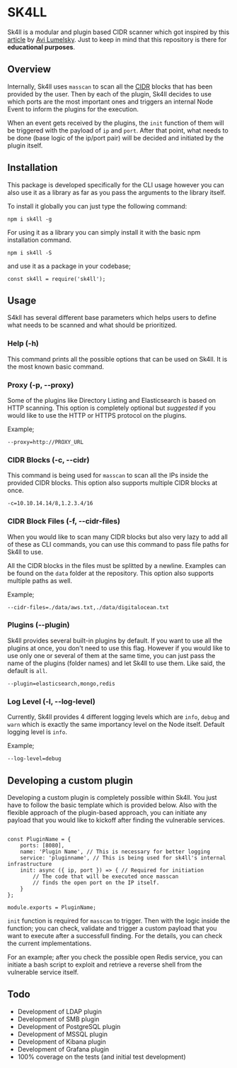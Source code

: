 # SK4LL

Sk4ll is a modular and plugin based CIDR scanner which got inspired by this [article](https://infosecwriteups.com/how-i-discovered-thousands-of-open-databases-on-aws-764729aa7f32) by [Avi Lumelsky](https://mobile.twitter.com/avi_lum). Just to keep in mind that this repository is there for **educational purposes**.

## Overview

Internally, Sk4ll uses `masscan` to scan all the [CIDR](https://en.wikipedia.org/wiki/Classless_Inter-Domain_Routing) blocks that has been provided by the user. Then by each of the plugin, Sk4ll decides to use which ports are the most important ones and triggers an internal Node Event to inform the plugins for the execution.

When an event gets received by the plugins, the `init` function of them will be triggered with the payload of `ip` and `port`. After that point, what needs to be done (base logic of the ip/port pair) will be decided and initiated by the plugin itself.


## Installation

This package is developed specifically for the CLI usage however you can also use it as a library as far as you pass the arguments to the library itself.


To install it globally you can just type the following command:

```
npm i sk4ll -g
```

For using it as a library you can simply install it with the basic npm installation command.

```
npm i sk4ll -S
```

and use it as a package in your codebase;

```
const sk4ll = require('sk4ll');
```

## Usage

S4kll has several different base parameters which helps users to define what needs to be scanned and what should be prioritized.

### Help (-h)
This command prints all the possible options that can be used on Sk4ll. It is the most known basic command.

### Proxy (-p, --proxy)
Some of the plugins like Directory Listing and Elasticsearch is based on HTTP scanning. This option is completely optional but *suggested* if you would like to use the HTTP or HTTPS protocol on the plugins. 

Example;

`--proxy=http://PROXY_URL`

### CIDR Blocks (-c, --cidr)
This command is being used for `masscan` to scan all the IPs inside the provided CIDR blocks. This option also supports multiple CIDR blocks at once. 

`-c=10.10.14.14/8,1.2.3.4/16`

### CIDR Block Files (-f, --cidr-files)
When you would like to scan many CIDR blocks but also very lazy to add all of these as CLI commands, you can use this command to pass file paths for Sk4ll to use.

All the CIDR blocks in the files must be splitted by a newline. Examples can be found on the `data` folder at the repository. This option also supports multiple paths as well.

Example;

`--cidr-files=./data/aws.txt,./data/digitalocean.txt`

### Plugins (--plugin)
Sk4ll provides several built-in plugins by default. If you want to use all the plugins at once, you don't need to use this flag. However if you would like to use only one or several of them at the same time, you can just pass the name of the plugins (folder names) and let Sk4ll to use them. Like said, the default is `all`.

`--plugin=elasticsearch,mongo,redis`

### Log Level (-l, --log-level)
Currently, Sk4ll provides 4 different logging levels which are `info`, `debug` and `warn` which is exactly the same importancy level on the Node itself. Default logging level is `info`.

Example;

`--log-level=debug`

## Developing a custom plugin
Developing a custom plugin is completely possible within Sk4ll. You just have to follow the basic template which is provided below. Also with the flexible approach of the plugin-based approach, you can initiate any payload that you would like to kickoff after finding the vulnerable services.

```

const PluginName = {
    ports: [8080],
    name: 'Plugin Name', // This is necessary for better logging
    service: 'pluginname', // This is being used for sk4ll's internal infrastructure
    init: async ({ ip, port }) => { // Required for initiation
    	// The code that will be executed once masscan
    	// finds the open port on the IP itself.
    }
};

module.exports = PluginName;

```

`init` function is required for `masscan` to trigger. Then with the logic inside the function; you can check, validate and trigger a custom payload that you want to execute after a successfull finding. For the details, you can check the current implementations.

For an example; after you check the possible open Redis service, you can initiate a bash script to exploit and retrieve a reverse shell from the vulnerable service itself.


## Todo
* Development of LDAP plugin
* Development of SMB plugin
* Development of PostgreSQL plugin
* Development of MSSQL plugin
* Development of Kibana plugin
* Development of Grafana plugin
* 100% coverage on the tests (and initial test development)
